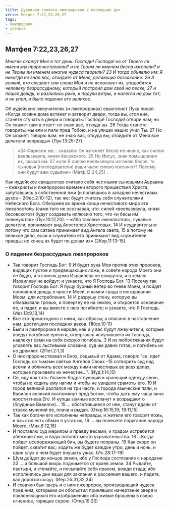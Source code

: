 ```yaml
---
title: Духовная слепота лжепророков в последние дни
verse: Матфея 7:22,23,26,27
tags: 
- лежпророки
- слепота
---
```


## Матфея 7:22,23,26,27

*Многие скажут Мне в тот день: Господи! Господи! не от Твоего ли имени мы пророчествовали? и не Твоим ли именем бесов изгоняли? и не Твоим ли именем многие чудеса творили? 23 И тогда объявлю им: Я никогда не знал вас; отойдите от Меня, делающие беззаконие.
26 А всякий, кто слушает сии слова Мои и не исполняет их, уподобится человеку безрассудному, который построил дом свой на песке; 27 и пошел дождь, и разлились реки, и подули ветры, и налегли на дом тот; и он упал, и было падение его великое.*

Об иудейских лжеучителях (и лжепророках) евангелист Лука писал: «Когда хозяин дома встанет и затворит двери, тогда вы, стоя вне, станете стучать в двери и говорить: Господи! Господи! отвори нам; но Он скажет вам в ответ: не знаю вас, откуда вы. 26 Тогда станете говорить: мы ели и пили пред Тобою, и на улицах наших учил Ты. 27 Но Он скажет: говорю вам: не знаю вас, откуда вы; отойдите от Меня все делатели неправды» (Лук.13:25-27). 

>«24 Фарисеи же… сказали: Он изгоняет бесов не иначе, как силою веельзевула, князя бесовского. 25 Но Иисус, зная помышления их, сказал им: 27 если Я силою веельзевула изгоняю бесов, то сыновья (последователи) ваши чьею силою изгоняют? Посему они будут вам судьями» (Матф.12:24,25) . 

Как иудейское священство считало себя честными сыновьями Авраама – лжехристы и лжепророки времени второго пришествия Христа, запутавшись в собственной лжи (и попавшись в западню нечестивых духов – 2Фес.2:10-12), так же: будут считать себя служителями Небесного Бога. Обезумев во время конца нечестивого мира эти лжеапостолы (сами того не осознавая, что: силой «веельзевула, князя бесовского») будут создавать иллюзию того, что «и бесы им повинуются» (Лук.10:17,20). – «Ибо таковые лжеапостолы, лукавые делатели, принимают вид Апостолов Христовых. 14 И неудивительно: потому что сам сатана принимает вид Ангела света, 15 а потому не великое дело, если и служители его принимают вид служителей правды; но конец их будет по делам их» (2Кор.11:13-15).

### О падении безрассудных лжепророков

- Так говорит Господь Бог: 9 И будет рука Моя против этих пророков, видящих пустое и предвещающих ложь; в совете народа Моего они не будут, и в список дома Израилева не впишутся, и в землю Израилеву не войдут; и узнаете, что Я Господь Бог. 13 Посему так говорит Господь Бог: Я пущу бурный ветер во гневе Моем, и пойдет проливной дождь в ярости Моей, и камни града в негодовании Моем, для истребления. 14 И разрушу стену, которую вы обмазывали грязью, и повергну ее на землю, и откроется основание ее, и падет, и вы вместе с нею погибнете; и узнаете, что Я Господь. (Иез.13:9,13,14)
- Все это происходило с ними, как образы; а описано в наставление нам, достигшим последних веков. (1Кор.10:11)
- Были и лжепророки в народе, как и у вас будут лжеучители, которые введут пагубные ереси и, отвергаясь искупившего их Господа, навлекут сами на себя скорую погибель. 3 И из любостяжания будут уловлять вас льстивыми словами; суд им давно готов, и погибель их не дремлет. (2Пет.2:1,3)
- О них пророчествовал и Енох, седьмый от Адама, говоря: "се, идет Господь со тьмами святых Ангелов Своих -15 сотворить суд над всеми и обличить всех между ними нечестивых во всех делах, которые произвело их нечестие…". (Иуд.1:14,15)
- Се, иду как тать: блажен бодрствующий и хранящий одежду свою, чтобы не ходить ему нагим и чтобы не увидели срамоты его. 19 И город великий распался на три части, и города языческие пали, и Вавилон великий воспомянут пред Богом, чтобы дать ему чашу вина ярости гнева Его. И купцы земные восплачут и возрыдают о (блуднице Вавилон)… 15 … обогатившиеся от нее, станут вдали от страха мучений ее, плача и рыдая. (Откр.16:15,19; 18:11,15)
- Так как богачи его исполнены неправды, и жители его говорят ложь, и язык их есть обман в устах их, 16 … вы понесете поругание народа Моего. (Мих.6:12,16)
- И поставлю суд мерилом и правду весами; и градом истребится убежище лжи, и воды потопят место укрывательства. 18 …Когда пойдет всепоражающий бич, вы будете попраны. 19 Как скоро он пойдет, схватит вас; ходить же будет каждое утро, день и ночь, и один слух о нем будет внушать ужас. (Ис.28:17-19)
- Шум дойдет до концов земли, ибо у Господа состязание с народами 32 … и большой вихрь поднимется от краев земли. 34 Рыдайте, пастыри, и стенайте, и посыпайте себя прахом, вожди стада; ибо исполнились дни ваши для заклания и рассеяния вашего, и падете, как дорогой сосуд. (Иер.25:31,32,34)
- И схвачен был зверь и с ним лжепророк, производивший чудеса пред ним, которыми он обольстил принявших начертание зверя и поклоняющихся его изображению: оба живые брошены в озеро огненное, горящее серою. (Откр.19:20)